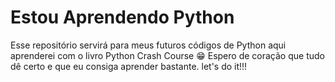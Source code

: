 # Estou Aprendendo Python
Esse repositório servirá para meus futuros códigos de Python aqui aprenderei com o livro Python Crash Course 😁
Espero de coração que tudo dê certo e que eu consiga aprender bastante.
let's do it!!!
